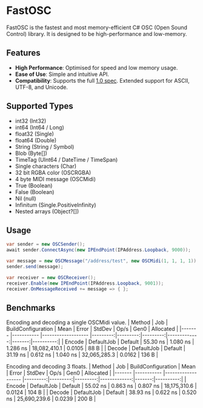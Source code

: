 # FastOSC

FastOSC is the fastest and most memory-efficient C# OSC (Open Sound Control) library. It is designed to be high-performance and low-memory.

## Features

- **High Performance**: Optimised for speed and low memory usage.
- **Ease of Use**: Simple and intuitive API.
- **Compatibility**: Supports the full [1.0 spec](https://opensoundcontrol.stanford.edu/spec-1_0.html). Extended support for ASCII, UTF-8, and Unicode.

## Supported Types
- int32 (Int32)
- int64 (Int64 / Long)
- float32 (Single)
- float64 (Double)
- String (String / Symbol)
- Blob (Byte[])
- TimeTag (UInt64 / DateTime / TimeSpan)
- Single characters (Char)
- 32 bit RGBA color (OSCRGBA)
- 4 byte MIDI message (OSCMidi)
- True (Boolean)
- False (Boolean)
- Nil (null)
- Infinitum (Single.PositiveInfinity)
- Nested arrays (Object?[])

## Usage

```c#
var sender = new OSCSender();
await sender.ConnectAsync(new IPEndPoint(IPAddress.Loopback, 9000));

var message = new OSCMessage("/address/test", new OSCMidi(1, 1, 1, 1));
sender.send(message);
```

```c#
var receiver = new OSCReceiver();
receiver.Enable(new IPEndPoint(IPAddress.Loopback, 9001));
receiver.OnMessageReceived += message => { };
```

## Benchmarks
Encoding and decoding a single OSCMidi value.
| Method | Job        | BuildConfiguration | Mean     | Error    | StdDev   | Op/s         | Gen0   | Allocated |
|------- |----------- |------------------- |---------:|---------:|---------:|-------------:|-------:|----------:|
| Encode | DefaultJob | Default            | 55.30 ns | 1.080 ns | 1.286 ns | 18,082,410.1 | 0.0105 |      88 B |
| Decode | DefaultJob | Default            | 31.19 ns | 0.612 ns | 1.040 ns | 32,065,285.3 | 0.0162 |     136 B |

Encoding and decoding 3 floats.
| Method | Job        | BuildConfiguration | Mean     | Error    | StdDev   | Op/s         | Gen0   | Allocated |
|------- |----------- |------------------- |---------:|---------:|---------:|-------------:|-------:|----------:|
| Encode | DefaultJob | Default            | 55.02 ns | 0.863 ns | 0.807 ns | 18,175,310.6 | 0.0124 |     104 B |
| Decode | DefaultJob | Default            | 38.93 ns | 0.622 ns | 0.520 ns | 25,690,239.6 | 0.0239 |     200 B |
